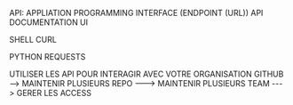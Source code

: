 API: APPLIATION PROGRAMMING INTERFACE (ENDPOINT (URL))
API DOCUMENTATION 
UI

SHELL 
 CURL 

PYTHON 
 REQUESTS 

UTILISER LES API POUR INTERAGIR AVEC VOTRE ORGANISATION GITHUB 
 --> MAINTENIR PLUSIEURS REPO
 ---> MAINTENIR PLUSIEURS TEAM 
 ---> GERER LES ACCESS 
